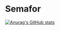 # Semafor
[![Anurag's GitHub stats](https://github-readme-stats.vercel.app/api?username=Semafor)](https://github.com/anuraghazra/github-readme-stats)
